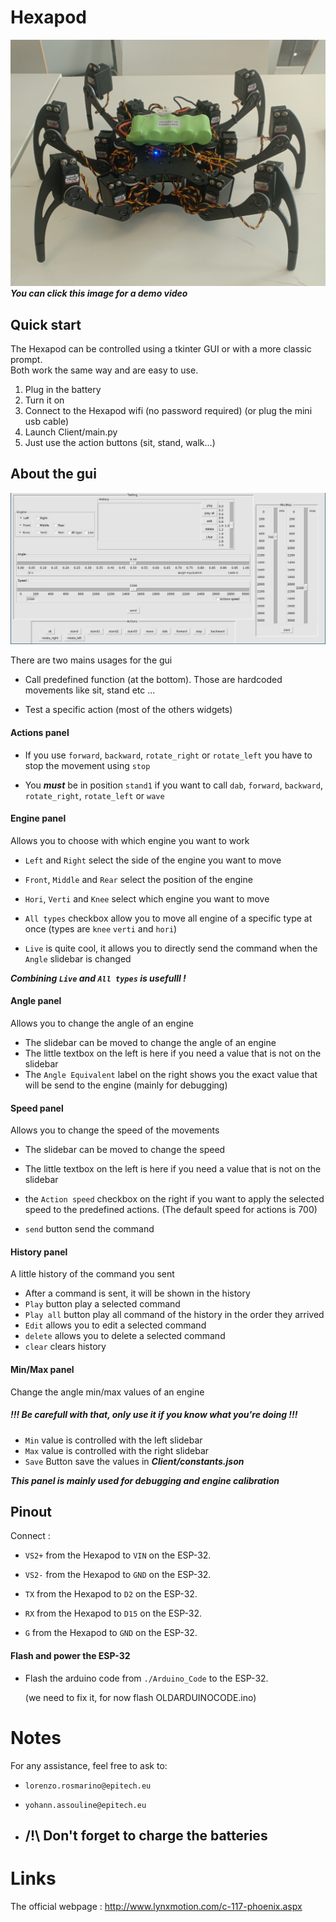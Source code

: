 # Hexapod

[![Alt text](.github/hexapod_frontview.jpg)](https://www.youtube.com/watch?v=htWsSTcH6iU&feature=youtu.be "Youtube demo")
***You can click this image for a demo video***

## Quick start

The Hexapod can be controlled using a tkinter GUI or with a more classic prompt.\
Both work the same way and are easy to use.

1. Plug in the battery
2. Turn it on
3. Connect to the Hexapod wifi (no password required) (or plug the mini usb cable)
4. Launch Client/main.py
5. Just use the action buttons (sit, stand, walk...)

## About the gui
![alt text](.github/gui.png "demo")

There are two mains usages for the gui
- Call predefined function (at the bottom). Those are hardcoded movements like sit, stand etc ...

- Test a specific action (most of the others widgets)

#### Actions panel

- If you use ```forward```, ```backward```, ```rotate_right``` or ```rotate_left``` you have to stop the movement using ```stop``` 

- You ***must*** be in position ```stand1``` if you want to call ```dab```, ```forward```, ```backward```, ```rotate_right```, ```rotate_left``` or  ```wave``` 

#### Engine panel

Allows you to choose with which engine you want to work

- ```Left``` and ```Right``` select the side of the engine you want to move
- ```Front```, ```Middle``` and ```Rear``` select the position of the engine 
- ```Hori```, ```Verti``` and ```Knee``` select which engine you want to move

- ```All types``` checkbox allow you to move all engine of a specific type at once (types are ```knee``` ```verti``` and ```hori```)

- ```Live``` is quite cool, it allows you to directly send the command when the ```Angle``` slidebar is changed

***Combining ```Live``` and ```All types``` is usefulll !***

#### Angle panel

Allows you to change the angle of an engine

- The slidebar can be moved to change the angle of an engine
- The little textbox on the left is here if you need a value that is not on the slidebar
- The ```Angle Equivalent``` label on the right shows you the exact value that will be send to the engine (mainly for debugging) 

#### Speed panel

Allows you to change the speed of the movements

- The slidebar can be moved to change the speed 
- The little textbox on the left is here if you need a value that is not on the slidebar
- the ```Action speed``` checkbox on the right if you want to apply the selected speed to the predefined actions. (The default speed for actions is 700)

- ```send``` button send the command

#### History panel

A little history of the command you sent

- After a command is sent, it will be shown in the history
- ```Play``` button play a selected command
- ```Play all``` button play all command of the history in the order they arrived
- ```Edit``` allows you to edit a selected command 
- ```delete``` allows you to delete a selected command
- ```clear``` clears history


#### Min/Max panel

Change the angle min/max values of an engine

##### !!! Be carefull with that, only use it if you know what you're doing !!!

- ```Min``` value is controlled with the left slidebar 
- ```Max``` value is controlled with the right slidebar  
- ```Save``` Button save the values in ***Client/constants.json***

***This panel is mainly used for debugging and engine calibration***

## Pinout

Connect :

-  `VS2+` from the Hexapod to `VIN` on the ESP-32.
-  `VS2-` from the Hexapod to `GND` on the ESP-32.

-  `TX` from the Hexapod to `D2` on the ESP-32.
- `RX` from the Hexapod to `D15` on the ESP-32.
-  `G` from the Hexapod to `GND` on the ESP-32.



#### Flash and power the ESP-32

- Flash the arduino code from `./Arduino_Code` to the ESP-32.

  (we need to fix it, for now flash OLDARDUINOCODE.ino)



# Notes

For any assistance, feel free to ask to:

- `lorenzo.rosmarino@epitech.eu`

- `yohann.assouline@epitech.eu`



- ## /!\ Don't forget to charge the batteries

# Links

The official webpage : http://www.lynxmotion.com/c-117-phoenix.aspx
